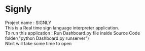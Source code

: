 # Signly
Project name : SIGNLY  
This is a Real time sign language interpreter application.  
To run this  application : Run Dashboard.py file  inside Source Code folder("python Dashboard.py runserver")  
Nb:it will take some time to open
